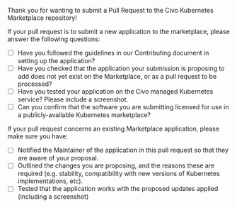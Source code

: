 Thank you for wanting to submit a Pull Request to the Civo Kubernetes Marketplace repository!

If your pull request is to submit a new application to the marketplace, please answer the following questions:

* [ ] Have you followed the guidelines in our Contributing document in setting up the application?
* [ ] Have you checked that the application your submission is proposing to add does not yet exist on the Marketplace, or as a pull request to be processed?
* [ ] Have you tested your application on the Civo managed Kubernetes service? Please include a screenshot.
* [ ] Can you confirm that the software you are submitting licensed for use in a publicly-available Kubernetes marketplace?

If your pull request concerns an existing Marketplace application, please make sure you have:

* [ ] Notified the Maintainer of the application in this pull request so that they are aware of your proposal.
* [ ] Outlined the changes you are proposing, and the reasons these are required (e.g. stability, compatibility with new versions of Kubernetes implementations, etc).
* [ ] Tested that the application works with the proposed updates applied (including a screenshot)
